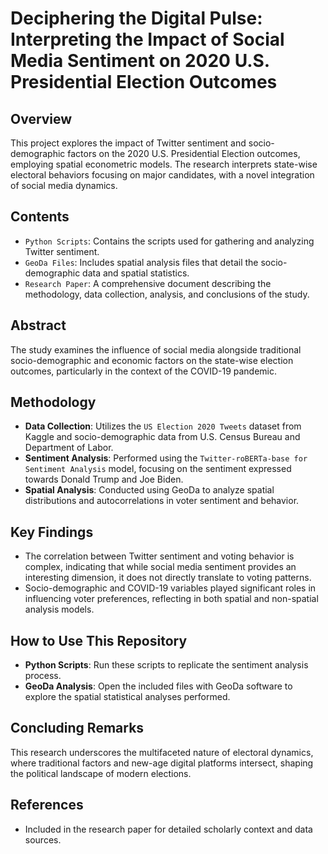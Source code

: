 # Deciphering the Digital Pulse: Interpreting the Impact of Social Media Sentiment on 2020 U.S. Presidential Election Outcomes

## Overview
This project explores the impact of Twitter sentiment and socio-demographic factors on the 2020 U.S. Presidential Election outcomes, employing spatial econometric models. The research interprets state-wise electoral behaviors focusing on major candidates, with a novel integration of social media dynamics.

## Contents
- `Python Scripts`: Contains the scripts used for gathering and analyzing Twitter sentiment.
- `GeoDa Files`: Includes spatial analysis files that detail the socio-demographic data and spatial statistics.
- `Research Paper`: A comprehensive document describing the methodology, data collection, analysis, and conclusions of the study.

## Abstract
The study examines the influence of social media alongside traditional socio-demographic and economic factors on the state-wise election outcomes, particularly in the context of the COVID-19 pandemic.

## Methodology
- **Data Collection**: Utilizes the `US Election 2020 Tweets` dataset from Kaggle and socio-demographic data from U.S. Census Bureau and Department of Labor.
- **Sentiment Analysis**: Performed using the `Twitter-roBERTa-base for Sentiment Analysis` model, focusing on the sentiment expressed towards Donald Trump and Joe Biden.
- **Spatial Analysis**: Conducted using GeoDa to analyze spatial distributions and autocorrelations in voter sentiment and behavior.

## Key Findings
- The correlation between Twitter sentiment and voting behavior is complex, indicating that while social media sentiment provides an interesting dimension, it does not directly translate to voting patterns.
- Socio-demographic and COVID-19 variables played significant roles in influencing voter preferences, reflecting in both spatial and non-spatial analysis models.

## How to Use This Repository
- **Python Scripts**: Run these scripts to replicate the sentiment analysis process.
- **GeoDa Analysis**: Open the included files with GeoDa software to explore the spatial statistical analyses performed.

## Concluding Remarks
This research underscores the multifaceted nature of electoral dynamics, where traditional factors and new-age digital platforms intersect, shaping the political landscape of modern elections.

## References
- Included in the research paper for detailed scholarly context and data sources.

